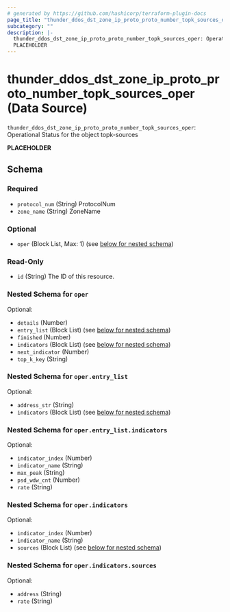 ```yaml
---
# generated by https://github.com/hashicorp/terraform-plugin-docs
page_title: "thunder_ddos_dst_zone_ip_proto_proto_number_topk_sources_oper Data Source - terraform-provider-thunder"
subcategory: ""
description: |-
  thunder_ddos_dst_zone_ip_proto_proto_number_topk_sources_oper: Operational Status for the object topk-sources
  PLACEHOLDER
---
```


# thunder_ddos_dst_zone_ip_proto_proto_number_topk_sources_oper (Data Source)

`thunder_ddos_dst_zone_ip_proto_proto_number_topk_sources_oper`: Operational Status for the object topk-sources

__PLACEHOLDER__



<!-- schema generated by tfplugindocs -->
## Schema

### Required

- `protocol_num` (String) ProtocolNum
- `zone_name` (String) ZoneName

### Optional

- `oper` (Block List, Max: 1) (see [below for nested schema](#nestedblock--oper))

### Read-Only

- `id` (String) The ID of this resource.

<a id="nestedblock--oper"></a>
### Nested Schema for `oper`

Optional:

- `details` (Number)
- `entry_list` (Block List) (see [below for nested schema](#nestedblock--oper--entry_list))
- `finished` (Number)
- `indicators` (Block List) (see [below for nested schema](#nestedblock--oper--indicators))
- `next_indicator` (Number)
- `top_k_key` (String)

<a id="nestedblock--oper--entry_list"></a>
### Nested Schema for `oper.entry_list`

Optional:

- `address_str` (String)
- `indicators` (Block List) (see [below for nested schema](#nestedblock--oper--entry_list--indicators))

<a id="nestedblock--oper--entry_list--indicators"></a>
### Nested Schema for `oper.entry_list.indicators`

Optional:

- `indicator_index` (Number)
- `indicator_name` (String)
- `max_peak` (String)
- `psd_wdw_cnt` (Number)
- `rate` (String)



<a id="nestedblock--oper--indicators"></a>
### Nested Schema for `oper.indicators`

Optional:

- `indicator_index` (Number)
- `indicator_name` (String)
- `sources` (Block List) (see [below for nested schema](#nestedblock--oper--indicators--sources))

<a id="nestedblock--oper--indicators--sources"></a>
### Nested Schema for `oper.indicators.sources`

Optional:

- `address` (String)
- `rate` (String)


